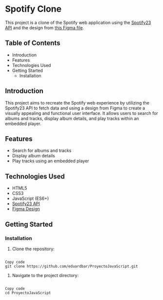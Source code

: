 # Spotify Clone

This project is a clone of the Spotify web application using the [Spotify23 API](https://rapidapi.com/Glavier/api/spotify23) and the design from [this Figma file](https://www.figma.com/community/file/1178206974820059749).

## Table of Contents

- Introduction
- Features
- Technologies Used
- Getting Started
  - Installation

## Introduction

This project aims to recreate the Spotify web experience by utilizing the Spotify23 API to fetch data and using a design from Figma to create a visually appealing and functional user interface. It allows users to search for albums and tracks, display album details, and play tracks within an embedded player.

## Features

- Search for albums and tracks
- Display album details
- Play tracks using an embedded player

## Technologies Used

- HTML5
- CSS3
- JavaScript (ES6+)
- [Spotify23 API](https://rapidapi.com/Glavier/api/spotify23)
- [Figma Design](https://www.figma.com/community/file/1178206974820059749)

## Getting Started

### Installation

1. Clone the repository:

```

Copy code
git clone https://github.com/eduardbar/ProyectoJavaScript.git
```

1. Navigate to the project directory:

```

Copy code
cd ProyectoJavaScript
```